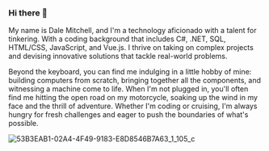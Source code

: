 ### Hi there 👋
My name is Dale Mitchell, and I'm a technology aficionado with a talent for tinkering. With a coding background that includes C#, .NET, SQL, HTML/CSS, JavaScript, and Vue.js. I thrive on taking on complex projects and devising innovative solutions that tackle real-world problems. 

Beyond the keyboard, you can find me indulging in a little hobby of mine: building computers from scratch, bringing together all the components, and witnessing a machine come to life. When I'm not plugged in, you'll often find me hitting the open road on my motorcycle, soaking up the wind in my face and the thrill of adventure. Whether I'm coding or cruising, I'm always hungry for fresh challenges and eager to push the boundaries of what's possible.



![53B3EAB1-02A4-4F49-9183-E8D8546B7A63_1_105_c](https://user-images.githubusercontent.com/99216995/234339789-3fa70c80-17c8-4449-83b0-3ad898510cf5.jpeg)

<!--
**DaleJMitchell/DaleJMitchell** is a ✨ _special_ ✨ repository because its `README.md` (this file) appears on your GitHub profile.

Here are some ideas to get you started:

- 🔭 I’m currently working on ...
- 🌱 I’m currently learning ...
- 👯 I’m looking to collaborate on ...
- 🤔 I’m looking for help with ...
- 💬 Ask me about ...
- 📫 How to reach me: ...
- 😄 Pronouns: ...
- ⚡ Fun fact: ...
-->
